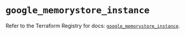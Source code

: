 # `google_memorystore_instance`

Refer to the Terraform Registry for docs: [`google_memorystore_instance`](https://registry.terraform.io/providers/hashicorp/google/6.37.0/docs/resources/memorystore_instance).
